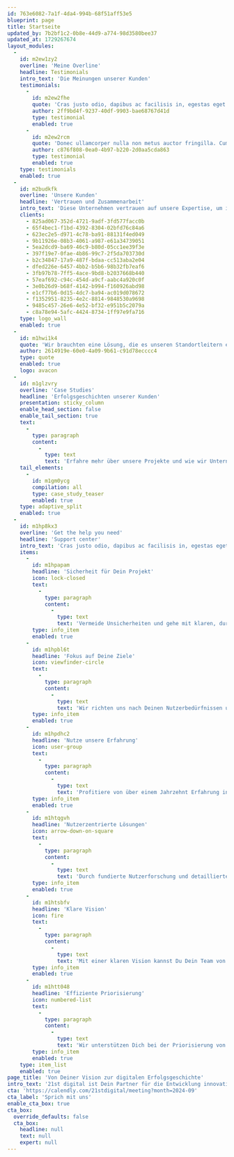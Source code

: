 ```yaml
---
id: 763e6082-7a1f-4da4-994b-68f51aff53e5
blueprint: page
title: Startseite
updated_by: 7b2bf1c2-0b8e-44d9-a774-98d3580bee37
updated_at: 1729267674
layout_modules:
  -
    id: m2ew1zy2
    overline: 'Meine Overline'
    headline: Testimonials
    intro_text: 'Die Meinungen unserer Kunden'
    testimonials:
      -
        id: m2ew2fhe
        quote: 'Cras justo odio, dapibus ac facilisis in, egestas eget quam. Sed posuere consectetur est at lobortis. Sed posuere consectetur est at lobortis. Etiam porta sem malesuada magna mollis euismod. Maecenas sed diam eget risus varius blandit sit amet non magna. Etiam porta sem malesuada magna mollis euismod.'
        author: 2ff9bd4f-9237-40df-9903-bae68767d41d
        type: testimonial
        enabled: true
      -
        id: m2ew2rcm
        quote: 'Donec ullamcorper nulla non metus auctor fringilla. Cum sociis natoque penatibus et magnis dis parturient montes, nascetur ridiculus mus. Vestibulum id ligula porta felis euismod semper. Cras mattis consectetur purus sit amet fermentum. Cum sociis natoque penatibus et magnis dis parturient montes, nascetur ridiculus mus. Etiam porta sem malesuada magna mollis euismod.'
        author: c876f808-0ea0-4b97-b220-2d0aa5cda863
        type: testimonial
        enabled: true
    type: testimonials
    enabled: true
  -
    id: m2budkfk
    overline: 'Unsere Kunden'
    headline: 'Vertrauen und Zusammenarbeit'
    intro_text: 'Diese Unternehmen vertrauen auf unsere Expertise, um ihre digitalen Visionen erfolgreich umzusetzen.'
    clients:
      - 825ad067-352d-4721-9adf-3fd577facc0b
      - 65f4bec1-f1bd-4392-8304-02bfd76c84a6
      - 623ec2e5-d971-4c78-ba91-88131f4ed049
      - 9b11926e-08b3-4061-a987-e61a34739051
      - 5ea2dcd9-ba69-46c9-b80d-05cc1ee39f3e
      - 397f19e7-0fae-4b86-99c7-2f5da703730d
      - b2c34847-17a9-487f-bdaa-cc513aba2e04
      - dfed226e-6457-4bb2-b5b6-98b32fb7eaf6
      - 3fb97b78-7ff5-4ace-9bd8-b2037668b440
      - 57eaf692-c94c-454d-a9cf-aabc4a920c0f
      - 3e0b26d9-b68f-4142-b994-f160926abd98
      - e1cf77b6-0d15-4dc7-ba94-ac019d078672
      - f1352951-8235-4e2c-8814-9848530a9698
      - 9485c457-26e6-4e52-bf32-e951b5c2079a
      - c8a78e94-5afc-4424-8734-1ff97e9fa716
    type: logo_wall
    enabled: true
  -
    id: m1hwi1k4
    quote: 'Wir brauchten eine Lösung, die es unseren Standortleitern ermöglicht, ohne umständliche Suchprozesse die besten Dienstleister für unsere spezifischen Bedürfnisse schnell und einfach zu finden und zu beauftragen. Da andere Unternehmen vor den gleichen Herausforderungen standen, wurde OPTICERT geschaffen, um genau diese Lücke zu schließen.'
    author: 2614919e-60e0-4a09-9b61-c91d78ecccc4
    type: quote
    enabled: true
    logo: avacon
  -
    id: m1glzvry
    overline: 'Case Studies'
    headline: 'Erfolgsgeschichten unserer Kunden'
    presentation: sticky_column
    enable_head_section: false
    enable_tail_section: true
    text:
      -
        type: paragraph
        content:
          -
            type: text
            text: 'Erfahre mehr über unsere Projekte und wie wir Unternehmen dabei unterstützt haben, ihre digitalen Herausforderungen zu meistern und innovative Lösungen zu finden.'
    tail_elements:
      -
        id: m1gm0ycg
        compilation: all
        type: case_study_teaser
        enabled: true
    type: adaptive_split
    enabled: true
  -
    id: m1hp8kx3
    overline: 'Get the help you need'
    headline: 'Support center'
    intro_text: 'Cras justo odio, dapibus ac facilisis in, egestas eget quam. Fusce dapibus, tellus ac cursus commodo, tortor mauris condimentum nibh, ut fermentum massa justo sit amet risus.'
    items:
      -
        id: m1hpapam
        headline: 'Sicherheit für Dein Projekt'
        icon: lock-closed
        text:
          -
            type: paragraph
            content:
              -
                type: text
                text: 'Vermeide Unsicherheiten und gehe mit klaren, durchdachten Projektplänen voran. Unsere Beratung gibt Dir die Sicherheit, dass Dein Projekt von Anfang an auf dem richtigen Weg ist.'
        type: info_item
        enabled: true
      -
        id: m1hpbl6t
        headline: 'Fokus auf Deine Ziele'
        icon: viewfinder-circle
        text:
          -
            type: paragraph
            content:
              -
                type: text
                text: 'Wir richten uns nach Deinen Nutzerbedürfnissen und Geschäftsanforderungen, um eine Strategie zu entwickeln, die Dein Team vereint und Produkte schafft, die Deine Kunden begeistern.'
        type: info_item
        enabled: true
      -
        id: m1hpdhc2
        headline: 'Nutze unsere Erfahrung'
        icon: user-group
        text:
          -
            type: paragraph
            content:
              -
                type: text
                text: 'Profitiere von über einem Jahrzehnt Erfahrung in der Gestaltung, Entwicklung und Bereitstellung maßgeschneiderter Softwarelösungen. Mit uns an Deiner Seite bist Du bestens gerüstet, um Deine digitalen Projekte erfolgreich umzusetzen.'
        type: info_item
        enabled: true
      -
        id: m1htqgvh
        headline: 'Nutzerzentrierte Lösungen'
        icon: arrow-down-on-square
        text:
          -
            type: paragraph
            content:
              -
                type: text
                text: 'Durch fundierte Nutzerforschung und detaillierte Erkenntnisse stellen wir sicher, dass wir die richtigen Probleme für die richtigen Menschen lösen. So erreichst Du mit Deinem Produkt genau Deine Zielgruppe.'
        type: info_item
        enabled: true
      -
        id: m1htsbfv
        headline: 'Klare Vision'
        icon: fire
        text:
          -
            type: paragraph
            content:
              -
                type: text
                text: 'Mit einer klaren Vision kannst Du Dein Team von Anfang bis Ende ausrichten. So entstehen großartige Funktionen und Ideen, die in die Design- und Entwicklungsproduktion umgesetzt werden.'
        type: info_item
        enabled: true
      -
        id: m1htt048
        headline: 'Effiziente Priorisierung'
        icon: numbered-list
        text:
          -
            type: paragraph
            content:
              -
                type: text
                text: 'Wir unterstützen Dich bei der Priorisierung von Kundenanforderungen und Stakeholder-Ideen. So stellst Du sicher, dass die wichtigsten Aspekte Deines Projekts im Fokus stehen und optimal umgesetzt werden.'
        type: info_item
        enabled: true
    type: item_list
    enabled: true
page_title: 'Von Deiner Vision zur digitalen Erfolgsgeschichte'
intro_text: '21st digital ist Dein Partner für die Entwicklung innovativer digitaler Produkte. Wir begleiten Dich durch die digitale Transformation, hinterfragen bestehende Prozesse und entwickeln maßgeschneiderte Strategien, um sowohl digitale Produkte als auch Geschäftsmodelle erfolgreich zu gestalten.'
cta: 'https://calendly.com/21stdigital/meeting?month=2024-09'
cta_label: 'Sprich mit uns'
enable_cta_box: true
cta_box:
  override_defaults: false
  cta_box:
    headline: null
    text: null
    expert: null
---
```

